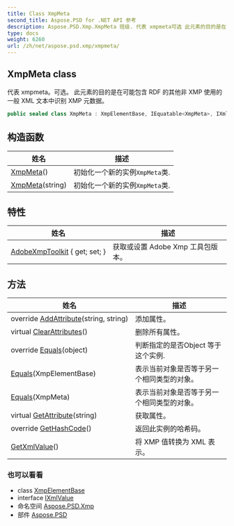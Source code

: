 ```yaml
---
title: Class XmpMeta
second_title: Aspose.PSD for .NET API 参考
description: Aspose.PSD.Xmp.XmpMeta 班级. 代表 xmpmeta可选 此元素的目的是在可能包含 RDF 的其他非 XMP 使用的一般 XML 文本中识别 XMP 元数据
type: docs
weight: 6260
url: /zh/net/aspose.psd.xmp/xmpmeta/
---
```

## XmpMeta class

代表 xmpmeta。可选。 此元素的目的是在可能包含 RDF 的其他非 XMP 使用的一般 XML 文本中识别 XMP 元数据。

```csharp
public sealed class XmpMeta : XmpElementBase, IEquatable<XmpMeta>, IXmlValue
```

## 构造函数

| 姓名 | 描述 |
| --- | --- |
| [XmpMeta](xmpmeta/#constructor)() | 初始化一个新的实例`XmpMeta`类. |
| [XmpMeta](xmpmeta/#constructor_1)(string) | 初始化一个新的实例`XmpMeta`类. |

## 特性

| 姓名 | 描述 |
| --- | --- |
| [AdobeXmpToolkit](../../aspose.psd.xmp/xmpmeta/adobexmptoolkit/) { get; set; } | 获取或设置 Adobe Xmp 工具包版本。 |

## 方法

| 姓名 | 描述 |
| --- | --- |
| override [AddAttribute](../../aspose.psd.xmp/xmpmeta/addattribute/)(string, string) | 添加属性。 |
| virtual [ClearAttributes](../../aspose.psd.xmp/xmpelementbase/clearattributes/)() | 删除所有属性。 |
| override [Equals](../../aspose.psd.xmp/xmpmeta/equals/#equals_2)(object) | 判断指定的是否Object 等于这个实例. |
| [Equals](../../aspose.psd.xmp/xmpelementbase/equals/)(XmpElementBase) | 表示当前对象是否等于另一个相同类型的对象。 |
| [Equals](../../aspose.psd.xmp/xmpmeta/equals/#equals_1)(XmpMeta) | 表示当前对象是否等于另一个相同类型的对象。 |
| virtual [GetAttribute](../../aspose.psd.xmp/xmpelementbase/getattribute/)(string) | 获取属性。 |
| override [GetHashCode](../../aspose.psd.xmp/xmpmeta/gethashcode/)() | 返回此实例的哈希码。 |
| [GetXmlValue](../../aspose.psd.xmp/xmpmeta/getxmlvalue/)() | 将 XMP 值转换为 XML 表示。 |

### 也可以看看

* class [XmpElementBase](../xmpelementbase/)
* interface [IXmlValue](../ixmlvalue/)
* 命名空间 [Aspose.PSD.Xmp](../../aspose.psd.xmp/)
* 部件 [Aspose.PSD](../../)


